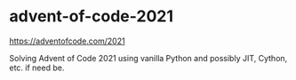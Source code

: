 # advent-of-code-2021
https://adventofcode.com/2021

Solving Advent of Code 2021 using vanilla Python and possibly JIT, Cython, etc. if need be.
